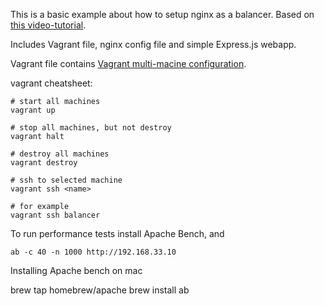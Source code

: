 This is a basic example about how to setup nginx as a balancer.
Based on [this video-tutorial](https://www.youtube.com/watch?v=FJrs0Ar9asY).

Includes Vagrant file, nginx config file and simple Express.js webapp.

Vagrant file contains [Vagrant multi-macine
configuration](https://www.vagrantup.com/docs/multi-machine/).

vagrant cheatsheet:

    # start all machines
    vagrant up

    # stop all machines, but not destroy
    vagrant halt

    # destroy all machines
    vagrant destroy

    # ssh to selected machine
    vagrant ssh <name>

    # for example
    vagrant ssh balancer

To run performance tests install Apache Bench, and

    ab -c 40 -n 1000 http://192.168.33.10

Installing Apache bench on mac

   brew tap homebrew/apache
   brew install ab
